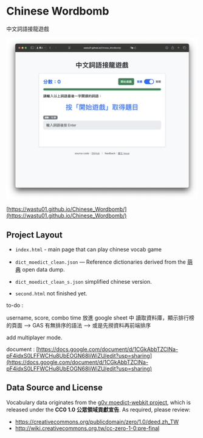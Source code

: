 # Chinese Wordbomb

中文詞語接龍遊戲

![預覽圖](index.png)

[https://wastu01.github.io/Chinese_Wordbomb/](https://wastu01.github.io/Chinese_Wordbomb/)

## Project Layout

- `index.html` - main page that can play chinese vocab game

- `dict_moedict_clean.json` — Reference dictionaries derived from the [萌典](https://github.com/g0v/moedict-webkit) open data dump.

- `dict_moedict_clean_s.json` simplified chinese version.

- `second.html` not finished yet.

to-do : 

username, score, combo time 放進 google sheet 中
讀取資料庫，顯示排行榜的頁面
--> GAS 有無排序的語法
--> 或是先撈資料再前端排序

add multiplayer mode.

document : [https://docs.google.com/document/d/1CGkAbbTZCINa-pF4idxS0LFFWCHu8UbEOGN68IiWiZU/edit?usp=sharing](https://docs.google.com/document/d/1CGkAbbTZCINa-pF4idxS0LFFWCHu8UbEOGN68IiWiZU/edit?usp=sharing)

## Data Source and License

Vocabulary data originates from the [g0v moedict-webkit project](https://github.com/g0v/moedict-webkit), which is released under the **CC0 1.0 公眾領域貢獻宣告**. As required, please review:

- https://creativecommons.org/publicdomain/zero/1.0/deed.zh_TW
- http://wiki.creativecommons.org.tw/cc-zero-1-0:pre-final

